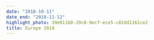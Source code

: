 ```yaml
---
date: "2018-10-11"
date_end: "2018-11-12"
highlight_photo: 39e01160-29c8-9ecf-ece5-c81dd1161ce2
title: Europe 2018
---
```

